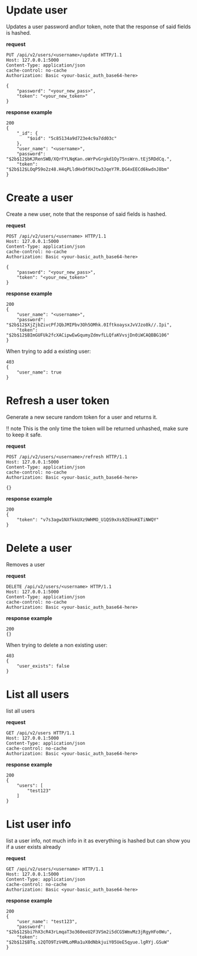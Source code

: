 # Update user
Updates a user password and\or token, note that the response of said fields is hashed.

 **request**

```
PUT /api/v2/users/<username>/update HTTP/1.1
Host: 127.0.0.1:5000
Content-Type: application/json
cache-control: no-cache
Authorization: Basic <your-basic_auth_base64-here>

{
	"password": "<your_new_pass>",
	"token": "<your_new_token>"
}
```

 **response example**

```
200
{
    "_id": {
        "$oid": "5c85134a9d723e4c9a7dd03c"
    },
    "user_name": "<username>",
    "password": "$2b$12$bKJRenSWB/XQrFYLNqKan.oWrPvGrgkd1Oy75nsWrn.tEj5RDdCq.",
    "token": "$2b$12$LOqP59o2z48.H4qPLldHxOfXHJtw3JqeY7R.DG4xEECd6kwdnJ8bm"
}
```

# Create a user
Create a new user, note that the response of said fields is hashed.

 **request**

```
POST /api/v2/users/<username> HTTP/1.1
Host: 127.0.0.1:5000
Content-Type: application/json
cache-control: no-cache
Authorization: Basic <your-basic_auth_base64-here>

{
	"password": "<your_new_pass>",
	"token": "<your_new_token>"
}
```

 **response example**

```
200
{
    "user_name": "<username>",
    "password": "$2b$12$XjZjbZivcPfJQbJMIPbv3Oh5OMhk.0IftkoaysxJvVJzo8k//.Ipi",
    "token": "$2b$12$BImGUFUk2fcXACipwEwGqumyZdmvfLLQfaKVvsjDn0iWCAQBBG106"
}
```

When trying to add a existing user:

```
403
{
    "user_name": true
}
```

# Refresh a user token
Generate a new secure random token for a user and returns it.


!! note
    This is the only time the token will be returned unhashed, make sure to keep it safe.


 **request**

```
POST /api/v2/users/<username>/refresh HTTP/1.1
Host: 127.0.0.1:5000
Content-Type: application/json
cache-control: no-cache
Authorization: Basic <your-basic_auth_base64-here>

{}
```

 **response example**

```
200
{
    "token": "v7s3agw1NXfkkUXz9WHMO_U1QS9xXs9ZEHoKETiNWQY"
}
```

# Delete a user 
Removes a user

 **request**

```
DELETE /api/v2/users/<username> HTTP/1.1
Host: 127.0.0.1:5000
Content-Type: application/json
cache-control: no-cache
Authorization: Basic <your-basic_auth_base64-here>
```

 **response example**

```
200
{}
```

When trying to delete a non existing user:

```
403
{
    "user_exists": false
}
```

# List all users
list all users

 **request**

```
GET /api/v2/users HTTP/1.1
Host: 127.0.0.1:5000
Content-Type: application/json
cache-control: no-cache
Authorization: Basic <your-basic_auth_base64-here>
```

 **response example**

```
200
{
    "users": [
        "test123"
    ]
}
```

# List user info
list a user info, not much info in it as everything is hashed but can show you if a user exists already

 **request**

```
GET /api/v2/users/<username> HTTP/1.1
Host: 127.0.0.1:5000
Content-Type: application/json
cache-control: no-cache
Authorization: Basic <your-basic_auth_base64-here>
```

 **response example**

```
200
{
    "user_name": "test123",
    "password": "$2b$12$bi7hX3cR43rLmqaT3o360eeU2F3VSm2i5dCG5WmvMz3jRgyHFo0Wu",
    "token": "$2b$12$BTq.s2QTO9TzV4MLoMRa1uX0dNbkjuiY05UeE5qyue.lgRYj.GSuW"
}
```
